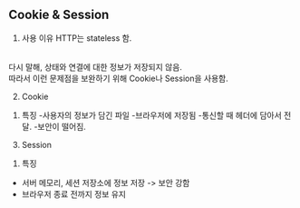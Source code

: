 ## Cookie & Session

1. 사용 이유
HTTP는 stateless 함.
</br>
다시 말해, 상태와 연결에 대한 정보가 저장되지 않음.
</br>
따라서 이런 문제점을 보완하기 위해 Cookie나 Session을 사용함.

2. Cookie

1) 특징
-사용자의 정보가 담긴 파일
-브라우저에 저장됨
-통신할 때 헤더에 담아서 전달.
-보안이 떨어짐.

3. Session

1) 특징
- 서버 메모리, 세션 저장소에 정보 저장 -> 보안 강함
- 브라우저 종료 전까지 정보 유지